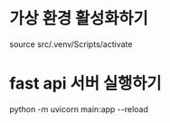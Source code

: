 # 가상 환경 활성화하기
source src/.venv/Scripts/activate

# fast api 서버 실행하기
python -m uvicorn main:app --reload